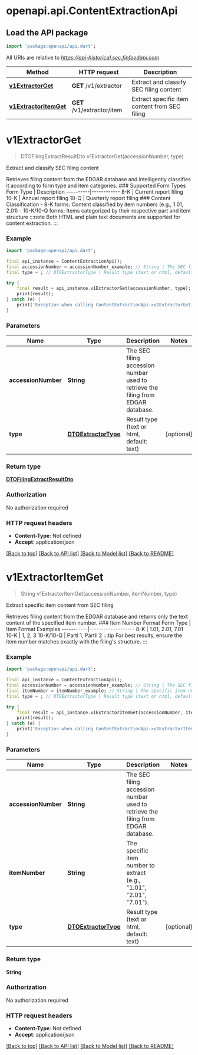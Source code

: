 # openapi.api.ContentExtractionApi

## Load the API package
```dart
import 'package:openapi/api.dart';
```

All URIs are relative to *https://api-historical.sec.finfeedapi.com*

Method | HTTP request | Description
------------- | ------------- | -------------
[**v1ExtractorGet**](ContentExtractionApi.md#v1extractorget) | **GET** /v1/extractor | Extract and classify SEC filing content
[**v1ExtractorItemGet**](ContentExtractionApi.md#v1extractoritemget) | **GET** /v1/extractor/item | Extract specific item content from SEC filing


# **v1ExtractorGet**
> DTOFilingExtractResultDto v1ExtractorGet(accessionNumber, type)

Extract and classify SEC filing content

Retrieves filing content from the EDGAR database and intelligently classifies it according to form type and item categories.    ### Supported Form Types    Form Type | Description  ----------|------------  8-K      | Current report filing  10-K     | Annual report filing  10-Q     | Quarterly report filing    ### Content Classification  - 8-K forms: Content classified by item numbers (e.g., 1.01, 2.01)  - 10-K/10-Q forms: Items categorized by their respective part and item structure    :::note  Both HTML and plain text documents are supported for content extraction.  :::

### Example
```dart
import 'package:openapi/api.dart';

final api_instance = ContentExtractionApi();
final accessionNumber = accessionNumber_example; // String | The SEC filing accession number used to retrieve the filing from EDGAR database.
final type = ; // DTOExtractorType | Result type (text or html, default: text)

try {
    final result = api_instance.v1ExtractorGet(accessionNumber, type);
    print(result);
} catch (e) {
    print('Exception when calling ContentExtractionApi->v1ExtractorGet: $e\n');
}
```

### Parameters

Name | Type | Description  | Notes
------------- | ------------- | ------------- | -------------
 **accessionNumber** | **String**| The SEC filing accession number used to retrieve the filing from EDGAR database. | 
 **type** | [**DTOExtractorType**](.md)| Result type (text or html, default: text) | [optional] 

### Return type

[**DTOFilingExtractResultDto**](DTOFilingExtractResultDto.md)

### Authorization

No authorization required

### HTTP request headers

 - **Content-Type**: Not defined
 - **Accept**: application/json

[[Back to top]](#) [[Back to API list]](../README.md#documentation-for-api-endpoints) [[Back to Model list]](../README.md#documentation-for-models) [[Back to README]](../README.md)

# **v1ExtractorItemGet**
> String v1ExtractorItemGet(accessionNumber, itemNumber, type)

Extract specific item content from SEC filing

Retrieves filing content from the EDGAR database and returns only the text content of the specified item number.    ### Item Number Format    Form Type | Item Format Examples  -----------|-------------------  8-K       | 1.01, 2.01, 7.01  10-K      | 1, 2, 3  10-K/10-Q | PartI 1, PartII 2    :::tip  For best results, ensure the item number matches exactly with the filing's structure.  :::

### Example
```dart
import 'package:openapi/api.dart';

final api_instance = ContentExtractionApi();
final accessionNumber = accessionNumber_example; // String | The SEC filing accession number used to retrieve the filing from EDGAR database.
final itemNumber = itemNumber_example; // String | The specific item number to extract (e.g., \"1.01\", \"2.01\", \"7.01\").
final type = ; // DTOExtractorType | Result type (text or html, default: text)

try {
    final result = api_instance.v1ExtractorItemGet(accessionNumber, itemNumber, type);
    print(result);
} catch (e) {
    print('Exception when calling ContentExtractionApi->v1ExtractorItemGet: $e\n');
}
```

### Parameters

Name | Type | Description  | Notes
------------- | ------------- | ------------- | -------------
 **accessionNumber** | **String**| The SEC filing accession number used to retrieve the filing from EDGAR database. | 
 **itemNumber** | **String**| The specific item number to extract (e.g., \"1.01\", \"2.01\", \"7.01\"). | 
 **type** | [**DTOExtractorType**](.md)| Result type (text or html, default: text) | [optional] 

### Return type

**String**

### Authorization

No authorization required

### HTTP request headers

 - **Content-Type**: Not defined
 - **Accept**: application/json

[[Back to top]](#) [[Back to API list]](../README.md#documentation-for-api-endpoints) [[Back to Model list]](../README.md#documentation-for-models) [[Back to README]](../README.md)

